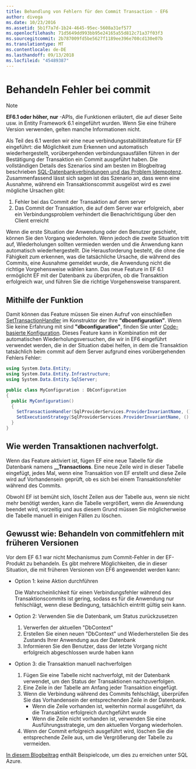 ```yaml
---
title: Behandlung von Fehlern für den Commit Transaction - EF6
author: divega
ms.date: 10/23/2016
ms.assetid: 5b1f7a7d-1b24-4645-95ec-5608a31ef577
ms.openlocfilehash: 71d5649dd993bb95e24165a55d812c71a37f03f3
ms.sourcegitcommit: 2b787009fd5be5627f1189ee396e708cd130e07b
ms.translationtype: MT
ms.contentlocale: de-DE
ms.lasthandoff: 09/13/2018
ms.locfileid: "45489387"
---
```

# <a name="handling-transaction-commit-failures"></a>Behandeln Fehler bei commit
> [!NOTE]
> **EF6.1 oder höher, nur** -APIs, die Funktionen erläutert, die auf dieser Seite usw. in Entity Framework 6.1 eingeführt wurden. Wenn Sie eine frühere Version verwenden, gelten manche Informationen nicht.  

Als Teil des 6.1 werden wir eine neue verbindungsstabilitätsfeature für EF eingeführt: die Möglichkeit zum Erkennen und automatisch wiederhergestellt, vorübergehenden verbindungsausfällen führen in der Bestätigung der Transaktion ein Commit ausgeführt haben. Die vollständigen Details des Szenarios sind am besten im Blogbeitrag beschrieben [SQL-Datenbankverbindungen und das Problem Idempotenz](http://blogs.msdn.com/b/adonet/archive/2013/03/11/sql-database-connectivity-and-the-idempotency-issue.aspx).  Zusammenfassend lässt sich sagen ist das Szenario an, dass wenn eine Ausnahme, während ein Transaktionscommit ausgelöst wird es zwei mögliche Ursachen gibt:  

1. Fehler bei das Commit der Transaktion auf dem server
2. Das Commit der Transaktion, die auf dem Server war erfolgreich, aber ein Verbindungsproblem verhindert die Benachrichtigung über den Client erreicht  

Wenn die erste Situation der Anwendung oder den Benutzer geschieht, können Sie den Vorgang wiederholen. Wenn jedoch die zweite Situation tritt auf, Wiederholungen sollten vermieden werden und die Anwendung kann automatisch wiederhergestellt. Die Herausforderung besteht, die ohne die Fähigkeit zum erkennen, was die tatsächliche Ursache, die während des Commits, eine Ausnahme gemeldet wurde, die Anwendung nicht die richtige Vorgehensweise wählen kann. Das neue Feature in EF 6.1 ermöglicht EF mit der Datenbank zu überprüfen, ob die Transaktion erfolgreich war, und führen Sie die richtige Vorgehensweise transparent.  

## <a name="using-the-feature"></a>Mithilfe der Funktion  

Damit können das Feature müssen Sie einen Aufruf von einschließen [SetTransactionHandler](https://msdn.microsoft.com/library/system.data.entity.dbconfiguration.setdefaulttransactionhandler.aspx) im Konstruktor der Ihre **"dbconfiguration"**. Wenn Sie keine Erfahrung mit sind **"dbconfiguration"**, finden Sie unter [Code-basierte Konfiguration](~/ef6/fundamentals/configuring/code-based.md). Dieses Feature kann in Kombination mit der automatischen Wiederholungsversuchen, die wir in EF6 eingeführt verwendet werden, die in der Situation dabei helfen, in dem die Transaktion tatsächlich beim commit auf dem Server aufgrund eines vorübergehenden Fehlers Fehler:  

``` csharp
using System.Data.Entity;
using System.Data.Entity.Infrastructure;
using System.Data.Entity.SqlServer;

public class MyConfiguration : DbConfiguration  
{
  public MyConfiguration()  
  {  
    SetTransactionHandler(SqlProviderServices.ProviderInvariantName, () => new CommitFailureHandler());  
    SetExecutionStrategy(SqlProviderServices.ProviderInvariantName, () => new SqlAzureExecutionStrategy());  
  }  
}
```  

## <a name="how-transactions-are-tracked"></a>Wie werden Transaktionen nachverfolgt.  

Wenn das Feature aktiviert ist, fügen EF eine neue Tabelle für die Datenbank namens **__Transactions**. Eine neue Zeile wird in dieser Tabelle eingefügt, jedes Mal, wenn eine Transaktion von EF erstellt und diese Zeile wird auf Vorhandensein geprüft, ob es sich bei einem Transaktionsfehler während des Commits.  

Obwohl EF ist bemüht sich, löscht Zeilen aus der Tabelle aus, wenn sie nicht mehr benötigt werden, kann die Tabelle vergrößert, wenn die Anwendung beendet wird, vorzeitig und aus diesem Grund müssen Sie möglicherweise die Tabelle manuell in einigen Fällen zu löschen.  

## <a name="how-to-handle-commit-failures-with-previous-versions"></a>Gewusst wie: Behandeln von commitfehlern mit früheren Versionen

Vor dem EF 6.1 war nicht Mechanismus zum Commit-Fehler in der EF-Produkt zu behandeln. Es gibt mehrere Möglichkeiten, die in dieser Situation, die mit früheren Versionen von EF6 angewendet werden kann:  

* Option 1: keine Aktion durchführen  

  Die Wahrscheinlichkeit für einen Verbindungsfehler während des Transaktionscommits ist gering, sodass es für die Anwendung nur fehlschlägt, wenn diese Bedingung, tatsächlich eintritt gültig sein kann.  

* Option 2: Verwenden Sie die Datenbank, um Status zurückzusetzen  

  1. Verwerfen der aktuellen "DbContext"  
  2. Erstellen Sie einen neuen "DbContext" und Wiederherstellen Sie des Zustands Ihrer Anwendung aus der Datenbank  
  3. Informieren Sie den Benutzer, dass der letzte Vorgang nicht erfolgreich abgeschlossen wurde haben kann  

* Option 3: die Transaktion manuell nachverfolgen  

  1. Fügen Sie eine Tabelle nicht nachverfolgt, mit der Datenbank verwendet, um den Status der Transaktionen nachzuverfolgen.  
  2. Eine Zeile in der Tabelle am Anfang jeder Transaktion eingefügt.  
  3. Wenn die Verbindung während des Commits fehlschlägt, überprüfen Sie das Vorhandensein der entsprechenden Zeile in der Datenbank.  
     - Wenn die Zeile vorhanden ist, weiterhin normal ausgeführt, da die Transaktion erfolgreich durchgeführt wurde  
     - Wenn die Zeile nicht vorhanden ist, verwenden Sie eine Ausführungsstrategie, um den aktuellen Vorgang wiederholen.  
  4. Wenn der Commit erfolgreich ausgeführt wird, löschen Sie die entsprechende Zeile aus, um die Vergrößerung der Tabelle zu vermeiden.  

[In diesem Blogbeitrag](http://blogs.msdn.com/b/adonet/archive/2013/03/11/sql-database-connectivity-and-the-idempotency-issue.aspx) enthält Beispielcode, um dies zu erreichen unter SQL Azure.  
